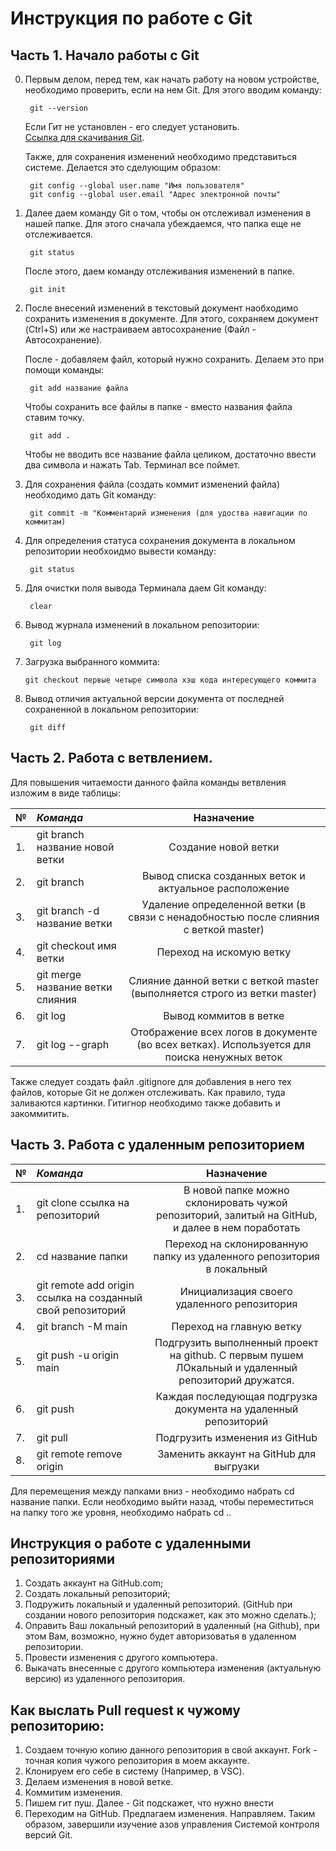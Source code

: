 # Инструкция по работе с Git

## Часть 1. Начало работы с Git

0. Первым делом, перед тем, как начать работу на новом устройстве, необходимо проверить, если на нем Git. Для этого вводим команду: 

        git --version

    Если Гит не установлен - его следует установить.  
    [Ссылка для скачивания Git](https://git-scm.com/downloads).

    Также, для сохранения изменений необходимо представиться системе. Делается это сделующим образом: 

        git config --global user.name "Имя пользователя"
        git config --global user.email "Адрес электронной почты"

1. Далее даем команду Git о том, чтобы он отслеживал изменения в нашей папке. 
Для этого сначала убеждаемся, что папка еще не отслеживается. 

        git status

    После этого, даем команду отслеживания изменений в папке. 
    
        git init 

2. После внесений изменений в текстовый документ наобходимо сохранить изменения в документе. 
Для этого, сохраняем документ (Ctrl+S) или же настраиваем автосохранение (Файл - Автосохранение).

    После - добавляем файл, который нужно сохранить. Делаем это при помощи команды: 

        git add название файла

    Чтобы сохранить все файлы в папке - вместо названия файла ставим точку.

        git add . 
    
    Чтобы не вводить все название файла целиком, достаточно ввести два символа и нажать Tab. Терминал все поймет. 

3. Для сохранения файла (создать коммит изменений файла) необходимо дать Git команду: 

        git commit -m "Комментарий изменения (для удоства навигации по коммитам)

4. Для определения статуса сохранения документа в локальном репозитории необхоидмо вывести команду:

        git status

5. Для очистки поля вывода Терминала даем Git команду: 

        clear

6. Вывод журнала изменений в локальном репозитории: 

        git log

7.  Загрузка выбранного коммита: 

        git checkout первые четыре символа хэш кода интересующего коммита

8. Вывод отличия актуальной версии документа от последней сохраненной в локальном репозитории: 

        git diff

## Часть 2. Работа с ветвлением. 

Для повышения читаемости данного файла команды ветвления изложим в виде таблицы: 

|№| *Команда*                         | **Назначение**     |
|:-|:------------------------------- |:------------:   |
|1.| git branch название новой ветки | Создание новой ветки |
|2.| git branch                      | Вывод списка созданных веток и актуальное расположение|
|3.| git branch -d название ветки    | Удаление определенной ветки (в связи с ненадобностью после слияния с веткой master)|
|4.| git checkout имя ветки          | Переход на искомую ветку|
|5.| git merge название ветки слияния| Слияние данной ветки с веткой master (выполняется строго из ветки master)|
|6.| git log                         | Вывод коммитов в ветке|
|7.| git log --graph                 | Отображение всех логов в документе (во всех ветках). Используется для поиска ненужных веток|

Также следует создать файл .gitignore для добавления в него тех файлов, которые Git не должен отслеживать. Как правило, туда заливаются картинки. Гитигнор необходимо также добавить и закоммитить. 

## Часть 3. Работа с удаленным репозиторием

|№ | *Команда*                         | **Назначение**     |
|:-|:------------------------------- |:------------:   |
|1.| git clone ссылка на репозиторий | В новой папке можно склонировать чужой репозиторий, залитый на GitHub, и далее в нем поработать |
|2.| cd название папки               | Переход на склонированную папку из удаленного репозитория в локальный|
|3.| git remote add origin ссылка на созданный свой репозиторий| Инициализация своего удаленного репозитория|
|4.| git branch -M main              | Переход на главную ветку|
|5.| git push -u origin main         | Подгрузить выполненный проект на github. С первым пушем ЛОкальный и удаленный репозиторий дружатся. |
|6.| git push                        | Каждая последующая подгрузка документа на удаленный репозиторий|
|7.| git pull                        | Подгрузить изменения из GitHub|
|8.| git remote remove origin        | Заменить аккаунт на GitHub для выгрузки|

Для перемещения между папками вниз - необходимо набрать cd название папки. 
Если необходимо выйти назад, чтобы переместиться на папку того же уровня, необходимо набрать cd ..


## Инструкция о работе с удаленными репозиториями

1. Создать аккаунт на GitHub.com; 
2. Создать локальный репозиторий;
3. Подружить локальный и удаленный репозиторий. (GitHub при создании нового репозитория подскажет, как это можно сделать.);
4. Оправить Ваш локальный репозиторий в удаленный (на Github), при этом Вам, возможно, нужно будет авторизоватья в удаленном репозитории. 
5. Провести изменения с другого компьютера. 
6. Выкачать внесенные с другого компьютера изменения (актуальную версию) из удаленного репозитория. 

## Как выслать Pull request к чужому репозиторию: 
1. Создаем точную копию данного репозитория в свой аккаунт. Fork - точная копия чужого репозитория в моем аккаунте. 
2. Клонируем его себе в систему (Например, в VSC).
3. Делаем изменения в новой ветке. 
4. Коммитим изменения. 
5. Пишем гит пуш. Далее - Git подскажет, что нужно внести
6. Переходим на GitHub. Предлагаем изменения. Направляем. 
Таким образом, завершили изучение азов управления Системой контроля версий Git. 
